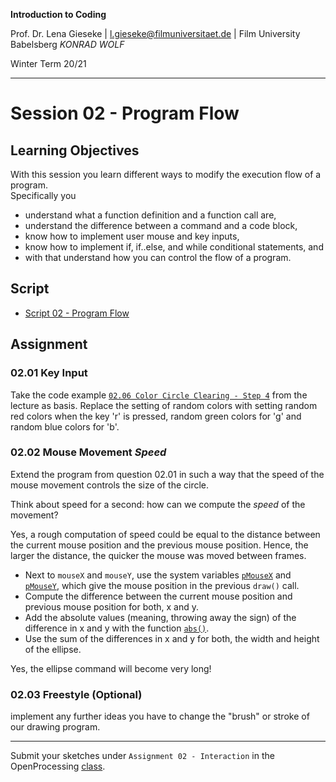 **Introduction to Coding** 

Prof. Dr. Lena Gieseke | l.gieseke@filmuniversitaet.de | Film University Babelsberg *KONRAD WOLF*

Winter Term 20/21

---

# Session 02 - Program Flow

## Learning Objectives


With this session you learn different ways to modify the execution flow of a program.  
Specifically you

* understand what a function definition and a function call are,
* understand the difference between a command and a code block,
* know how to implement user mouse and key inputs,
* know how to implement if, if..else, and while conditional statements, and
* with that understand how you can control the flow of a program.

## Script

* [Script 02 - Program Flow](../../02_scripts/itc_ws2021_04_flow_script.md)


## Assignment

### 02.01 Key Input 

Take the code example [`02.06 Color Circle Clearing - Step 4`](https://www.openprocessing.org/sketch/1018332) from the lecture as basis. Replace the setting of random colors with setting random red colors when the key 'r' is pressed, random green colors for 'g' and random blue colors for 'b'.

### 02.02 Mouse Movement *Speed*

Extend the program from question 02.01 in such a way that the speed of the mouse movement controls the size of the circle. 

Think about speed for a second: how can we compute the *speed* of the movement?  

Yes, a rough computation of speed could be equal to the distance between the current mouse position and the previous mouse position. Hence, the larger the distance, the quicker the mouse was moved between frames.

* Next to `mouseX` and `mouseY`, use the system variables [`pMouseX`](https://p5js.org/reference/#/p5/pmouseX) and [`pMouseY`](https://p5js.org/reference/#/p5/pmouseY), which give the mouse position in the previous `draw()` call.
* Compute the difference between the current mouse position and previous mouse position for both, x and y.
* Add the absolute values (meaning, throwing away the sign) of the difference in x and y with the function [`abs()`](https://p5js.org/reference/#/p5/abs).
* Use the sum of the differences in x and y for both, the width and height of the ellipse.

Yes, the ellipse command will become very long!

### 02.03 Freestyle (Optional)

implement any further ideas you have to change the "brush" or stroke of our drawing program.

---

Submit your sketches under `Assignment 02 - Interaction` in the OpenProcessing [class](https://www.openprocessing.org/class/64768).